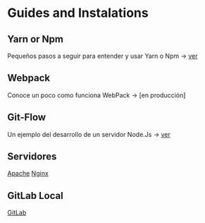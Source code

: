 
# Guides and Instalations

## Yarn or Npm

Pequeños pasos a seguir para entender y usar Yarn o Npm ->
[ver](/yarn_or_npm/README.md)

## Webpack

Conoce un poco como funciona WebPack -> [en producción]

## Git-Flow

Un ejemplo del desarrollo de un servidor Node.Js ->
[ver](/gitFlow/README.md)

## Servidores

[Apache](/apache/README.md)
[Nginx](/nginx/README.md)

## GitLab Local

[GitLab](/gitLab/README.md)
